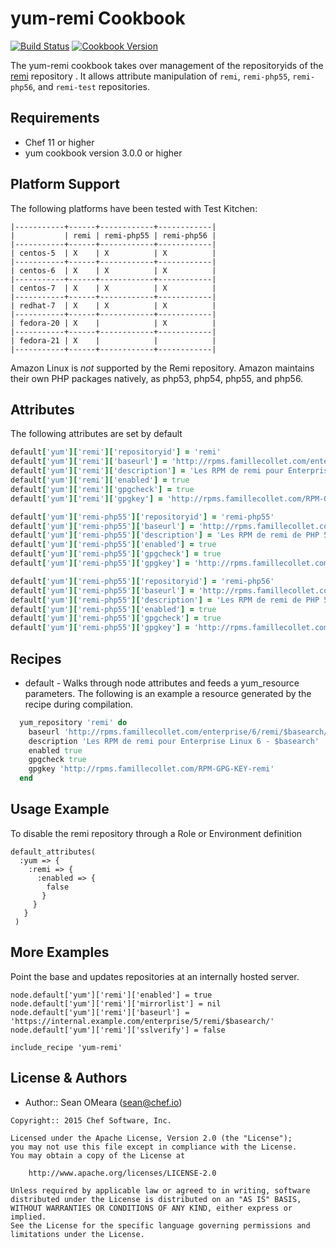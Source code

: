 yum-remi Cookbook
=================
[![Build Status](https://travis-ci.org/chef-cookbooks/yum-remi.svg?branch=master)](http://travis-ci.org/chef-cookbooks/yum-epel)
[![Cookbook Version](https://img.shields.io/cookbook/v/yum-remi.svg)](https://supermarket.chef.io/cookbooks/yum-epel)

The yum-remi cookbook takes over management of the repositoryids of
the [remi](http://rpms.famillecollet.com/) repository . It allows
attribute manipulation of `remi`, `remi-php55`, `remi-php56`, and
`remi-test` repositories.

Requirements
------------
* Chef 11 or higher
* yum cookbook version 3.0.0 or higher

Platform Support
----------------
The following platforms have been tested with Test Kitchen:

```
|-----------+------+------------+------------|
|           | remi | remi-php55 | remi-php56 |
|-----------+------+------------+------------|
| centos-5  | X    | X          | X          |
|-----------+------+------------+------------|
| centos-6  | X    | X          | X          |
|-----------+------+------------+------------|
| centos-7  | X    | X          | X          |
|-----------+------+------------+------------|
| redhat-7  | X    | X          | X          |
|-----------+------+------------+------------|
| fedora-20 | X    |            | X          |
|-----------+------+------------+------------|
| fedora-21 | X    |            |            |
|-----------+------+------------+------------|
```

Amazon Linux is *not* supported by the Remi repository. Amazon
maintains their own PHP packages natively, as php53, php54, php55, and
php56.

Attributes
----------
The following attributes are set by default

``` ruby
default['yum']['remi']['repositoryid'] = 'remi'
default['yum']['remi']['baseurl'] = 'http://rpms.famillecollet.com/enterprise/5/remi/$basearch/'
default['yum']['remi']['description'] = 'Les RPM de remi pour Enterprise Linux 5 - $basearch'
default['yum']['remi']['enabled'] = true
default['yum']['remi']['gpgcheck'] = true
default['yum']['remi']['gpgkey'] = 'http://rpms.famillecollet.com/RPM-GPG-KEY-remi'
```

``` ruby
default['yum']['remi-php55']['repositoryid'] = 'remi-php55'
default['yum']['remi-php55']['baseurl'] = 'http://rpms.famillecollet.com/enterprise/5/php55/$basearch/'
default['yum']['remi-php55']['description'] = 'Les RPM de remi de PHP 5.5 pour Enterprise Linux 5 - $basearch'
default['yum']['remi-php55']['enabled'] = true
default['yum']['remi-php55']['gpgcheck'] = true
default['yum']['remi-php55']['gpgkey'] = 'http://rpms.famillecollet.com/RPM-GPG-KEY-remi'
```

``` ruby
default['yum']['remi-php55']['repositoryid'] = 'remi-php56'
default['yum']['remi-php55']['baseurl'] = 'http://rpms.famillecollet.com/enterprise/5/php56/$basearch/'
default['yum']['remi-php55']['description'] = 'Les RPM de remi de PHP 5.6 pour Enterprise Linux 5 - $basearch'
default['yum']['remi-php55']['enabled'] = true
default['yum']['remi-php55']['gpgcheck'] = true
default['yum']['remi-php55']['gpgkey'] = 'http://rpms.famillecollet.com/RPM-GPG-KEY-remi'
```

Recipes
-------
* default - Walks through node attributes and feeds a yum_resource
  parameters. The following is an example a resource generated by the
  recipe during compilation.

```ruby
  yum_repository 'remi' do
    baseurl 'http://rpms.famillecollet.com/enterprise/6/remi/$basearch/'
    description 'Les RPM de remi pour Enterprise Linux 6 - $basearch'
    enabled true
    gpgcheck true
    gpgkey 'http://rpms.famillecollet.com/RPM-GPG-KEY-remi'
  end
```

Usage Example
-------------
To disable the remi repository through a Role or Environment definition

```
default_attributes(
  :yum => {
    :remi => {
      :enabled => {
        false
       }
     }
   }
 )
```

More Examples
-------------
Point the base and updates repositories at an internally hosted server.

```
node.default['yum']['remi']['enabled'] = true
node.default['yum']['remi']['mirrorlist'] = nil
node.default['yum']['remi']['baseurl'] = 'https://internal.example.com/enterprise/5/remi/$basearch/'
node.default['yum']['remi']['sslverify'] = false

include_recipe 'yum-remi'
```

License & Authors
-----------------
- Author:: Sean OMeara (<sean@chef.io>)

```text
Copyright:: 2015 Chef Software, Inc.

Licensed under the Apache License, Version 2.0 (the "License");
you may not use this file except in compliance with the License.
You may obtain a copy of the License at

    http://www.apache.org/licenses/LICENSE-2.0

Unless required by applicable law or agreed to in writing, software
distributed under the License is distributed on an "AS IS" BASIS,
WITHOUT WARRANTIES OR CONDITIONS OF ANY KIND, either express or implied.
See the License for the specific language governing permissions and
limitations under the License.
```
